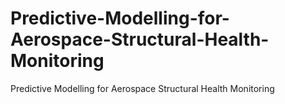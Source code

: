 # Predictive-Modelling-for-Aerospace-Structural-Health-Monitoring
Predictive Modelling for Aerospace Structural Health Monitoring
